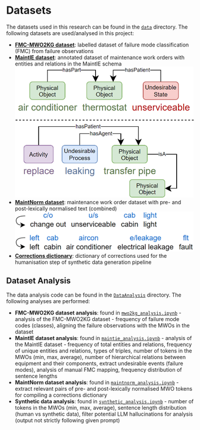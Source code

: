 # Datasets

The datasets used in this research can be found in the [`data`](https://github.com/nlp-tlp/Hons24_AllisonLau/tree/main/data) directory. The following datasets are used/analysed in this project:

- [**FMC-MWO2KG dataset**](https://paperswithcode.com/dataset/fmc-mwo2kg): labelled dataset of failure mode classification (FMC) from failure observations
- [**MaintIE dataset**](https://github.com/nlp-tlp/maintie): annotated dataset of maintenance work orders with entities and relations in the MaintIE schema
![Examples of MWO from MaintIE](Images/maintie.png)
- [**MaintNorm dataset**](https://github.com/nlp-tlp/maintnorm): maintenance work order dataset with pre- and post-lexically normalised text (combined)
![Examples of MWO from MaintNorm](Images/maintnorm.png)
- [**Corrections dictionary**](https://github.com/nlp-tlp/Hons24_AllisonLau/tree/main/data/Corrections): dictionary of corrections used for the humanisation step of synthetic data generation pipeline

## Dataset Analysis

The data analysis code can be found in the [`DataAnalysis`](https://github.com/nlp-tlp/Hons24_AllisonLau/tree/main/DataAnalysis) directory. The following analyses are performed:

- **FMC-MWO2KG dataset analysis**: found in [`mwo2kg_analysis.ipynb`](https://github.com/nlp-tlp/Hons24_AllisonLau/blob/main/DataAnalysis/mwo2kg_analysis.ipynb) - analysis of the FMC-MWO2KG dataset - frequency of failure mode codes (classes), aligning the failure observations with the MWOs in the dataset
- **MaintIE dataset analysis**: found in [`maintie_analysis.ipynb`](https://github.com/nlp-tlp/Hons24_AllisonLau/blob/main/DataAnalysis/maintie_analysis.ipynb) - analysis of the MaintIE dataset - frequency of total entities and relations, frequency of unique entities and relations, types of triples, number of tokens in the MWOs (min, max, average), number of hierarchical relations between equipment and their components, extract undesirable events (failure modes), analysis of manual FMC mapping, frequency distribution of sentence lengths
- **MaintNorm dataset analysis**: found in [`maintnorm_analysis.ipynb`](https://github.com/nlp-tlp/Hons24_AllisonLau/blob/main/DataAnalysis/maintnorm_analysis.ipynb) - extract relevant pairs of pre- and post-lexically normalised MWO tokens for compiling a corrections dictionary
- **Synthetic data analysis**: found in [`synthetic_analysis.ipynb`](https://github.com/nlp-tlp/Hons24_AllisonLau/blob/main/DataAnalysis/synthetic_analysis.ipynb) - number of tokens in the MWOs (min, max, average), sentence length distribution (human vs synthetic data), filter potential LLM hallucinations for analysis (output not strictly following given prompt)
